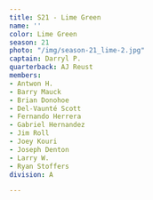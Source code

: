 ```yaml
---
title: S21 - Lime Green
name: ''
color: Lime Green
season: 21
photo: "/img/season-21_lime-2.jpg"
captain: Darryl P.
quarterback: AJ Reust
members:
- Antwon H.
- Barry Mauck
- Brian Donohoe
- Del-Vaunté Scott
- Fernando Herrera
- Gabriel Hernandez
- Jim Roll
- Joey Kouri
- Joseph Denton
- Larry W.
- Ryan Stoffers
division: A

---
```

